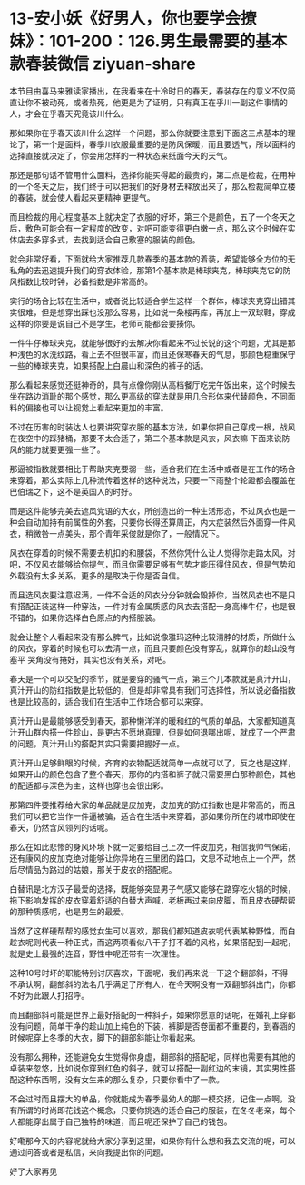 # 13-安小妖《好男人，你也要学会撩妹》：101-200：126.男生最需要的基本款春装微信 ziyuan-share

本节目由喜马来雅读家播出，在我看来在十冷时日的春天，春装存在的意义不仅简直让你不被动死，或者热死，他更是为了证明，只有真正在乎川一副这件事情的人，才会在乎春天究竟该川什么。

那如果你在乎春天该川什么这样一个问题，那么你就要注意到下面这三点基本的理论了，第一个是面料，春季川衣服最重要的是防风保暖，而且要透气，所以面料的选择直接就决定了，你会用怎样的一种状态来纸面今天的天气。

那还是那句话不管用什么面料，选择你能买得起的最贵的，第二点是检裁，在用种的一个冬天之后，我们终于可以把我们的好身材去释放出来了，那么检裁简单立楼的春装，就会使人看起来更精神 更提气。

而且检裁的用心程度基本上就决定了衣服的好坏，第三个是颜色，五了一个冬天之后，敷色可能会有一定程度的改变，对吧可能变得更白嫩一点，那么这个时候在实体店去多穿多式，去找到适合自己敷塞的服装的颜色。

就会非常好看，下面就给大家推荐几款春季的基本款的着装，希望能够全方位的无私角的去迅速提升我们的穿衣体验，那第1个基本款是棒球夹克，棒球夹克它的防风指数比较时钟，必备指数是非常高的。

实行的场合比较在生活中，或者说比较适合学生这样一个群体，棒球夹克穿出错其实很难，但是想穿出踩也没那么容易，比如说一条楼再库，再加上一双球鞋，穿成这样的你要是说自己不是学生，老师可能都会要揍你。

一件牛仔棒球夹克，就能够很好的去解决你看起来不过长说的这个问题，尤其是那种浅色的水洗纹路，看上去不但很丰富，而且还保寒春天的气息，那颜色稳重保守一些的棒球夹克，如果搭配上白晨山和深色的裤子的话。

那么看起来感觉还挺神奇的，具有点像你刚从高档餐厅吃完午饭出来，这个时候去坐在路边消耻的那个感觉，那么更高级的穿法就是用几合形体来代替颜色，不同面料的偏接也可以让视觉上看起来更加的丰富。

不过在历害的时装达人也要讲究穿衣服的基本方法，如果你把自己穿成一根，战风在夜空中的踩猪桶，那要不太合适了，第二个基本款是风衣，风衣嘛 下面来说防风的能力就要更强一些了。

那逼被指数就要相比于帮助夹克要弱一些，适合我们在生活中或者是在工作的场合来穿着，那么实际上几种流传着这样的这种说法，只要一下雨整个轮蹬都会覆盖在巴伯瑞之下，这不是英国人的时好。

而是这件能够完美去遮风党语的大衣，所创造出的一种生活形态，不过风衣也是一种会自动加持有前属性的外套，只要你长得还算周正，内大症装然后外面穿一件风衣，稍微咎一点美头，那个青年采俊就是你了，一般情况下。

风衣在穿着的时候不需要去机扣的和腰袋，不然你凭什么让人觉得你走路太风，对吧，不仅风衣能够给你提气，而且你需要足够有气势才能压得住风衣，但是气势和外载没有太多关系，更多的是取决于你是否自信。

而且选风衣要注意迟满，一件不合适的风衣分分钟就会毁掉你，当然风衣也不是只有搭配正装这样一种穿法，一件对有金属质感的风衣去搭配一身高棒牛仔，也是很不错的，如果你选择白色原点的内搭服装。

就会让整个人看起来没有那么脾气，比如说像雅玛这种比较清脖的材质，所做什么的风衣，穿着的时候也可以去清一点，而且只要颜色没有穿乱，就算你的趁山没有塞平 哭角没有捲好，其实也没有关系，对吧。

春天是一个可以交配的季节，就是要穿的骚气一点，第三个几本款就是真汁开山，真汁开山的防红指数是比较低的，但是却非常具有我们可选择性，所以说必备指数也是比较高的，适合我们在生活中工作场合都可以来穿。

真汁开山是最能够感受到春天，那种懒洋洋的暖和红的气质的单品，大家都知道真汁开山群内搭一件趁山，是更古不愿地真理，但是如何退哪出呢，就成了一个严肃的问题，真汁开山的搭配其实只需要把握好一点。

真汁开山足够鲜眼的时候，齐育的衣物配适就简单一点就可以了，反之也是这样，如果开山的颜色包含了整个春天，那你的内搭和裤子就只需要黑白那种颜色，其他的配适都与深色为主，这样也穿也会很出彩。

那第四件要推荐给大家的单品就是皮加克，皮加克的防红指数也是非常高的，而且我们可以把它当作一件逼被骗，适合在生活中来穿着，那如果你所在的城市即使在春天，仍然含风领列的话呢。

那么在如此悲惨的身风环境下就一定要给自己上次一件皮加克，相信我帅气保诺，还有康风的皮加克绝对能够让你异地在三里团的路口，文思不动地点上一个严，然后尽情品为路过的姑娘，那关于皮衣的搭配呢。

白替讯是北方汉子最爱的选择，既能够突显男子气感又能够在路穿吃火锅的时候，拖下影响发挥的皮衣穿着舒适的白替大声喊，老板再过来向皮脚，而且皮衣硬帮帮的那种质感呢，也是男生的最爱。

当然了这样硬帮帮的感觉女生可以喜欢，那我们都知道皮衣呢代表某种野性，而白趁衣呢则代表一种正式，而这两项看似八干子打不着的风格，如果搭配到一起呢，就是史上最强的连音，野性中呢还带有一次理性。

这种10号时坏的职能特别讨厌喜欢，下面呢，我们再来说一下这个翻部斜，不得不承认啊，翻部斜的法名几乎满足了所有人，在今天啊没有一双翻部斜出门，你都不好为此跟人打招呼。

而且翻部斜可能是世界上最好搭配的一种斜子，如果你愿意的话呢，在婚礼上穿都没有问题，简单干净的趁山加上纯色的下装，裤脚是否卷面都不重要的，到春涵的时候呢穿上冬季的大衣，脚下的翻部斜能让你看起来。

没有那么拥种，还能避免女生觉得你身虚，翻部斜的搭配呢，同样也需要有其他的卓装来忽悠，比如说你穿到红色的斜子，就可以搭配一副红边的末镜，其实男性搭配这种东西啊，没有女生来的那么复杂，只要你看中了一款。

不会过时而且摆大的单品，你就能成为春季最幼人的那一模交扬，记住一点啊，没有所谓的时尚即花钱这个概念，只要你挑选的适合自己的服装，在冬冬老亲，每个人都能穿出属于自己独特的味道，而且呢还保护了自己的钱包。

好嘞那今天的内容呢就给大家分享到这里，如果你有什么想和我去交流的呢，可以通过问答或者是私信，来向我提出你的问题。

好了大家再见
